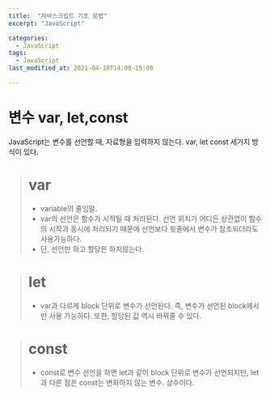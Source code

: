 ```yaml
---
title:  "자바스크립트 기초 문법"
excerpt: "JavaScript"

categories:
  - JavaScript
tags:
  - JavaScript
last_modified_at: 2021-04-10T14:00-15:00

---
```


  

# 변수 var, let,const

JavaScript는 변수를 선언할 때, 자료형을 입력하지 않는다. var, let const 세가지 방식이 있다.

> # var
>
> - variable의 줄임말. 
> - var의 선언은 함수가 시작될 때 처리된다. 선언 위치가 어디든 상관없이 함수의 시작과 동시에 처리되기 때문에 선언보다 윗줄에서 변수가 참조되더라도 사용가능하다. 
> - 단, 선언만 하고 할당은 하지않는다.

> # let
>
> - var과 다르게 block 단위로 변수가 선언된다. 즉, 변수가 선언된 block에서만 사용 가능하다. 또한, 할당된 값 역시 바꿔줄 수 있다.

> # const
>
> - const로 변수 선언을 하면 let과 같이 block 단위로 변수가 선언되지만, let과 다른 점은 const는 변화하지 않는 변수. 상수이다.